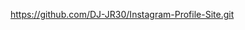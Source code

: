 https://github.com/DJ-JR30/Instagram-Profile-Site.git





  <!--  Dev Stuff : Remove Later  -->
  <meta http-equiv="refresh" content="1">